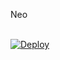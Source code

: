 Neo



<p>
<br>
<a href="https://heroku.com/deploy?template=https://github.com/AA-AVR/................122">
  <img src="https://www.herokucdn.com/deploy/button.svg" alt="Deploy">
</a>
</p>
